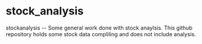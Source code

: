 # stock_analysis
stockanalysis -- Some general work done with stock anaylsis.  This github repository holds some stock data compliling and does not include analysis.

